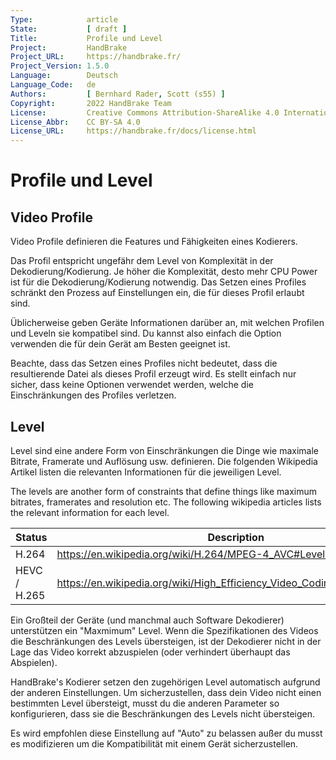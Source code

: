 ```yaml
---
Type:            article
State:           [ draft ]
Title:           Profile und Level
Project:         HandBrake
Project_URL:     https://handbrake.fr/
Project_Version: 1.5.0
Language:        Deutsch
Language_Code:   de
Authors:         [ Bernhard Rader, Scott (s55) ]
Copyright:       2022 HandBrake Team
License:         Creative Commons Attribution-ShareAlike 4.0 International
License_Abbr:    CC BY-SA 4.0
License_URL:     https://handbrake.fr/docs/license.html
---
```


Profile und Level
==========================

Video Profile
--------------

Video Profile definieren die Features und Fähigkeiten eines Kodierers.

Das Profil entspricht ungefähr dem Level von Komplexität in der Dekodierung/Kodierung. Je höher die Komplexität, desto mehr CPU Power ist für die Dekodierung/Kodierung notwendig. Das Setzen eines Profiles schränkt den Prozess auf Einstellungen ein, die für dieses Profil erlaubt sind.

Üblicherweise geben Geräte Informationen darüber an, mit welchen Profilen und Leveln sie kompatibel sind. Du kannst also einfach die Option verwenden die für dein Gerät am Besten geeignet ist.

Beachte, dass das Setzen eines Profiles nicht bedeutet, dass die resultierende Datei als dieses Profil erzeugt wird. Es stellt einfach nur sicher, dass keine Optionen verwendet werden, welche die Einschränkungen des Profiles verletzen.

Level
------------

Level sind eine andere Form von Einschränkungen die Dinge wie maximale Bitrate, Framerate und Auflösung usw. definieren. Die folgenden Wikipedia Artikel listen die relevanten Informationen für die jeweiligen Level.

The levels are another form of constraints that define things like maximum bitrates, framerates and resolution etc. The following wikipedia articles lists the relevant information for each level.

| Status      | Description                                                                                                                                              |
|-------------|----------------------------------------------------------------------------------------------------------------------------------------------------------|
| H.264       | https://en.wikipedia.org/wiki/H.264/MPEG-4_AVC#Levels                                                                                                    |
| HEVC / H.265| https://en.wikipedia.org/wiki/High_Efficiency_Video_Coding_tiers_and_levels                                                                              |


Ein Großteil der Geräte (und manchmal auch Software Dekodierer) unterstützen ein "Maxmimum" Level. Wenn die Spezifikationen des Videos die Beschränkungen des Levels übersteigen, ist der Dekodierer nicht in der Lage das Video korrekt abzuspielen (oder verhindert überhaupt das Abspielen).

HandBrake's Kodierer setzen den zugehörigen Level automatisch aufgrund der anderen Einstellungen. Um sicherzustellen, dass dein Video nicht einen bestimmten Level übersteigt, musst du die anderen Parameter so konfigurieren, dass sie die Beschränkungen des Levels nicht übersteigen.

Es wird empfohlen diese Einstellung auf "Auto" zu belassen außer du musst es modifizieren um die Kompatibilität mit einem Gerät sicherzustellen.
